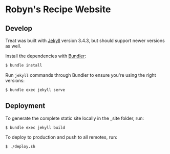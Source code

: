 # Robyn's Recipe Website

## Develop

Treat was built with [Jekyll](http://jekyllrb.com/) version 3.4.3, but should support newer versions as well.

Install the dependencies with [Bundler](http://bundler.io/):

```bash
$ bundle install
```

Run `jekyll` commands through Bundler to ensure you're using the right versions:

```bash
$ bundle exec jekyll serve
```

## Deployment

To generate the complete static site locally in the \_site folder, run:

```bash
$ bundle exec jekyll build
```

To deploy to production and push to all remotes, run:

```bash
$ ./deploy.sh
```
